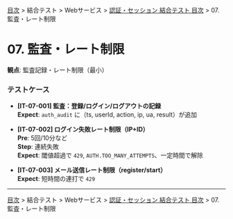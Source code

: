 [目次](../../../目次.md) > 結合テスト > Webサービス > [認証・セッション 結合テスト 目次](目次.md) > 07. 監査・レート制限
# 07. 監査・レート制限

**観点**: 監査記録・レート制限（最小）

### テストケース
- **[IT-07-001] 監査：登録/ログイン/ログアウトの記録**  
  **Expect**: `auth_audit` に（ts, userId, action, ip, ua, result）が追加

- **[IT-07-002] ログイン失敗レート制限（IP+ID）**  
  **Pre**: 5回/10分など  
  **Step**: 連続失敗  
  **Expect**: 閾値超過で `429`, `AUTH.TOO_MANY_ATTEMPTS`、一定時間で解除

- **[IT-07-003] メール送信レート制限（register/start）**  
  **Expect**: 短時間の連打で `429`

---
[目次](../../../目次.md) > 結合テスト > Webサービス > [認証・セッション 結合テスト 目次](目次.md) > 07. 監査・レート制限